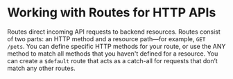 # Working with Routes for HTTP APIs<a name="http-api-develop-routes"></a>

Routes direct incoming API requests to backend resources\. Routes consist of two parts: an HTTP method and a resource path—for example, `GET /pets`\. You can define specific HTTP methods for your route, or use the ANY method to match all methods that you haven't defined for a resource\. You can create a `$default` route that acts as a catch\-all for requests that don’t match any other routes\. 